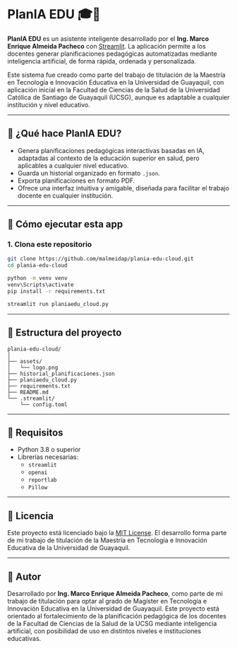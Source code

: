 # PlanIA EDU 🎓🤖

**PlanIA EDU** es un asistente inteligente desarrollado por el **Ing. Marco Enrique Almeida Pacheco** con [Streamlit](https://streamlit.io). La aplicación permite a los docentes generar planificaciones pedagógicas automatizadas mediante inteligencia artificial, de forma rápida, ordenada y personalizada.

Este sistema fue creado como parte del trabajo de titulación de la Maestría en Tecnología e Innovación Educativa en la Universidad de Guayaquil, con aplicación inicial en la Facultad de Ciencias de la Salud de la Universidad Católica de Santiago de Guayaquil (UCSG), aunque es adaptable a cualquier institución y nivel educativo.

---

## 🧠 ¿Qué hace PlanIA EDU?

- Genera planificaciones pedagógicas interactivas basadas en IA, adaptadas al contexto de la educación superior en salud, pero aplicables a cualquier nivel educativo.
- Guarda un historial organizado en formato `.json`.
- Exporta planificaciones en formato PDF.
- Ofrece una interfaz intuitiva y amigable, diseñada para facilitar el trabajo docente en cualquier institución.

---

## 🚀 Cómo ejecutar esta app

### 1. Clona este repositorio

```bash
git clone https://github.com/malmeidap/plania-edu-cloud.git
cd plania-edu-cloud

python -m venv venv
venv\Scripts\activate
pip install -r requirements.txt

streamlit run planiaedu_cloud.py
```

---

## 📁 Estructura del proyecto

```
plania-edu-cloud/
│
├── assets/
│   └── logo.png
├── historial_planificaciones.json
├── planiaedu_cloud.py
├── requirements.txt
├── README.md
└── .streamlit/
    └── config.toml
```

---

## 🧾 Requisitos

- Python 3.8 o superior
- Librerías necesarias:
  - `streamlit`
  - `openai`
  - `reportlab`
  - `Pillow`

---

## 📄 Licencia

Este proyecto está licenciado bajo la [MIT License](LICENSE). El desarrollo forma parte de mi trabajo de titulación de la Maestría en Tecnología e Innovación Educativa de la Universidad de Guayaquil.

---

## 🤝 Autor

Desarrollado por **Ing. Marco Enrique Almeida Pacheco**, como parte de mi trabajo de titulación para optar al grado de Magíster en Tecnología e Innovación Educativa en la Universidad de Guayaquil. Este proyecto está orientado al fortalecimiento de la planificación pedagógica de los docentes de la Facultad de Ciencias de la Salud de la UCSG mediante inteligencia artificial, con posibilidad de uso en distintos niveles e instituciones educativas.
